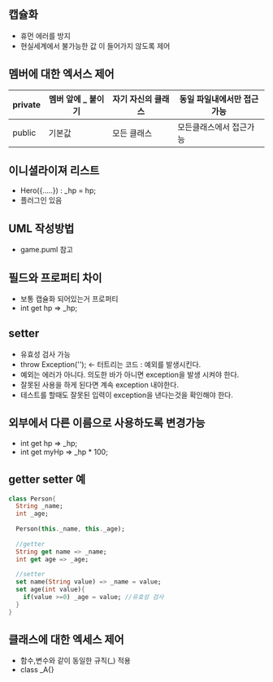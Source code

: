 ## 캡슐화
 - 휴먼 에러를 방지
 - 현실세계에서 불가능한 값 이 들어가지 않도록 제어

## 멤버에 대한 엑서스 제어
|private|멤버 앞에 _ 붙이기|자기 자신의 클래스|동일 파일내에서만 접근가능|
|---|---|---|---|
|public|기본값|모든 클래스|모든클래스에서 접근가능|

## 이니셜라이져 리스트
 - Hero({.....}) : _hp = hp;
 - 플러그인 있음

## UML 작성방법
 - game.puml 참고

## 필드와 프로퍼티 차이
 - 보통 캡슐화 되어있는거 프로퍼티
 - int get hp => _hp;

## setter
 - 유효성 검사 가능
 - throw Exception(''); <- 터트리는 코드 : 예외를 발생시킨다.
 - 예외는 에러가 아니다. 의도한 바가 아니면 exception을 발생 시켜야 한다.
 - 잘못된 사용을 하게 된다면 계속 exception 내야한다.
 - 테스트를 할때도 잘못된 입력이 exception을 낸다는것을 확인해야 한다.

## 외부에서 다른 이름으로 사용하도록 변경가능
 - int get hp => _hp;
 - int get myHp => _hp * 100;

## getter setter 예
```dart
class Person{
  String _name;
  int _age;
  
  Person(this._name, this._age);
  
  //getter
  String get name => _name;
  int get age => _age;
  
  //setter
  set name(String value) => _name = value;
  set age(int value){
    if(value >=0) _age = value; //유효성 검사
  }
}
```
## 클래스에 대한 엑세스 제어
 - 함수,변수와 같이 동일한 규칙(_) 적용
 - class _A{}

